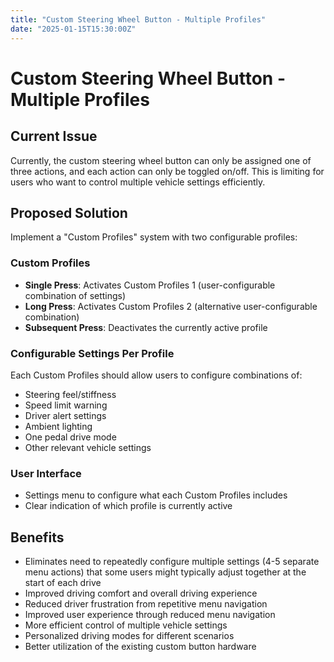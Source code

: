 ```yaml
---
title: "Custom Steering Wheel Button - Multiple Profiles"
date: "2025-01-15T15:30:00Z"
---
```


# Custom Steering Wheel Button - Multiple Profiles

## Current Issue

Currently, the custom steering wheel button can only be assigned one of three actions, and each action can only be toggled on/off. This is limiting for users who want to control multiple vehicle settings efficiently.

## Proposed Solution

Implement a "Custom Profiles" system with two configurable profiles:

### Custom Profiles

- **Single Press**: Activates Custom Profiles 1 (user-configurable combination of settings)
- **Long Press**: Activates Custom Profiles 2 (alternative user-configurable combination)
- **Subsequent Press**: Deactivates the currently active profile

### Configurable Settings Per Profile

Each Custom Profiles should allow users to configure combinations of:

- Steering feel/stiffness
- Speed limit warning
- Driver alert settings
- Ambient lighting
- One pedal drive mode
- Other relevant vehicle settings

### User Interface

- Settings menu to configure what each Custom Profiles includes
- Clear indication of which profile is currently active

## Benefits

- Eliminates need to repeatedly configure multiple settings (4-5 separate menu actions) that some users might typically adjust together at the start of each drive
- Improved driving comfort and overall driving experience
- Reduced driver frustration from repetitive menu navigation
- Improved user experience through reduced menu navigation
- More efficient control of multiple vehicle settings
- Personalized driving modes for different scenarios
- Better utilization of the existing custom button hardware
